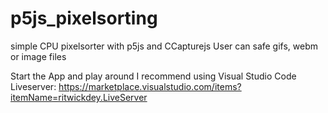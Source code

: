 # p5js_pixelsorting
simple CPU pixelsorter with p5js and CCapturejs
User can safe gifs, webm or image files

Start the App and play around I recommend using Visual Studio Code Liveserver:
https://marketplace.visualstudio.com/items?itemName=ritwickdey.LiveServer

